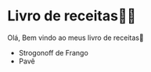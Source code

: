 # Livro de receitas:man_cook:



Olá, Bem vindo ao  meus livro de receitas:wave:

- Strogonoff de Frango
- Pavê
